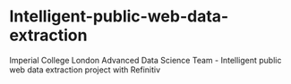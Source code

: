 # Intelligent-public-web-data-extraction
Imperial College London Advanced Data Science Team - Intelligent public web data extraction project with Refinitiv
